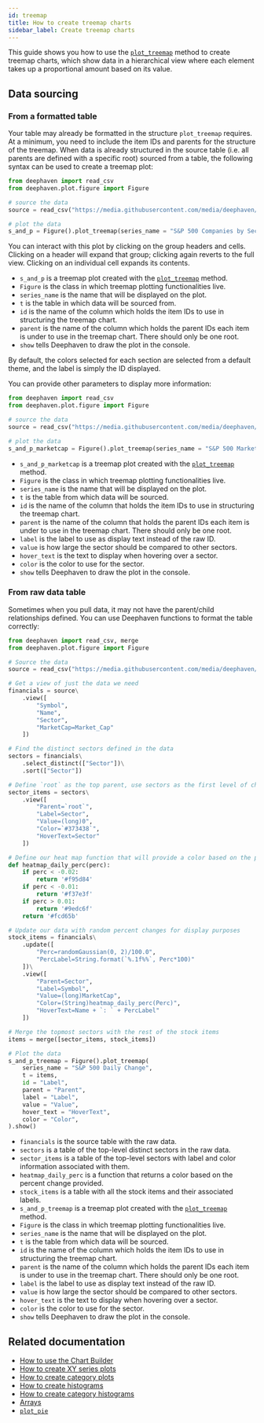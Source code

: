 ```yaml
---
id: treemap
title: How to create treemap charts
sidebar_label: Create treemap charts
---
```


This guide shows you how to use the [`plot_treemap`](../../reference/plot/treemapPlot.md) method to create treemap charts, which show data in a hierarchical view where each element takes up a proportional amount based on its value.

## Data sourcing

### From a formatted table

Your table may already be formatted in the structure `plot_treemap` requires. At a minimum, you need to include the item IDs and parents for the structure of the treemap. When data is already structured in the source table (i.e. all parents are defined with a specific root) sourced from a table, the following syntax can be used to create a treemap plot:

```python order=s_and_p,source
from deephaven import read_csv
from deephaven.plot.figure import Figure

# source the data
source = read_csv("https://media.githubusercontent.com/media/deephaven/examples/main/StandardAndPoors500Financials/csv/s_and_p_500_market_cap.csv")

# plot the data
s_and_p = Figure().plot_treemap(series_name = "S&P 500 Companies by Sector", t = source, id = "Label", parent = "Parent").show()
```

You can interact with this plot by clicking on the group headers and cells. Clicking on a header will expand that group; clicking again reverts to the full view. Clicking on an individual cell expands its contents.

- `s_and_p` is a treemap plot created with the [`plot_treemap`](../../reference/plot/treemapPlot.md) method.
- `Figure` is the class in which treemap plotting functionalities live.
- `series_name` is the name that will be displayed on the plot.
- `t` is the table in which data will be sourced from.
- `id` is the name of the column which holds the item IDs to use in structuring the treemap chart.
- `parent` is the name of the column which holds the parent IDs each item is under to use in the treemap chart. There should only be one root.
- `show` tells Deephaven to draw the plot in the console.

By default, the colors selected for each section are selected from a default theme, and the label is simply the ID displayed.

You can provide other parameters to display more information:

```python order=s_and_p_marketcap,source
from deephaven import read_csv
from deephaven.plot.figure import Figure

# source the data
source = read_csv("https://media.githubusercontent.com/media/deephaven/examples/main/StandardAndPoors500Financials/csv/s_and_p_500_market_cap.csv")

# plot the data
s_and_p_marketcap = Figure().plot_treemap(series_name = "S&P 500 Market Cap", t = source, id = "Label", parent = "Parent", label = "Label", value = "Value", hover_text = "HoverText", color = "Color").show()
```

- `s_and_p_marketcap` is a treemap plot created with the [`plot_treemap`](../../reference/plot/treemapPlot.md) method.
- `Figure` is the class in which treemap plotting functionalities live.
- `series_name` is the name that will be displayed on the plot.
- `t` is the table from which data will be sourced.
- `id` is the name of the column that holds the item IDs to use in structuring the treemap chart.
- `parent` is the name of the column that holds the parent IDs each item is under to use in the treemap chart. There should only be one root.
- `label` is the label to use as display text instead of the raw ID.
- `value` is how large the sector should be compared to other sectors.
- `hover_text` is the text to display when hovering over a sector.
- `color` is the color to use for the sector.
- `show` tells Deephaven to draw the plot in the console.

### From raw data table

Sometimes when you pull data, it may not have the parent/child relationships defined. You can use Deephaven functions to format the table correctly:

```python reset order=s_and_p_treemap,source,financials,sectors,sector_items,stock_items,items
from deephaven import read_csv, merge
from deephaven.plot.figure import Figure

# Source the data
source = read_csv("https://media.githubusercontent.com/media/deephaven/examples/main/StandardAndPoors500Financials/csv/s_and_p_500_companies_financials.csv")

# Get a view of just the data we need
financials = source\
    .view([
        "Symbol",
        "Name",
        "Sector",
        "MarketCap=Market_Cap"
    ])

# Find the distinct sectors defined in the data
sectors = financials\
    .select_distinct(["Sector"])\
    .sort(["Sector"])

# Define `root` as the top parent, use sectors as the first level of children
sector_items = sectors\
    .view([
        "Parent=`root`",
        "Label=Sector",
        "Value=(long)0",
        "Color=`#373438`",
        "HoverText=Sector"
    ])

# Define our heat map function that will provide a color based on the percent change provided
def heatmap_daily_perc(perc):
    if perc < -0.02:
        return '#f95d84'
    if perc < -0.01:
        return '#f37e3f'
    if perc > 0.01:
        return '#9edc6f'
    return '#fcd65b'

# Update our data with random percent changes for display purposes
stock_items = financials\
    .update([
        "Perc=randomGaussian(0, 2)/100.0",
        "PercLabel=String.format(`%.1f%%`, Perc*100)"
    ])\
    .view([
        "Parent=Sector",
        "Label=Symbol",
        "Value=(long)MarketCap",
        "Color=(String)heatmap_daily_perc(Perc)",
        "HoverText=Name + `: ` + PercLabel"
    ])

# Merge the topmost sectors with the rest of the stock items
items = merge([sector_items, stock_items])

# Plot the data
s_and_p_treemap = Figure().plot_treemap(
    series_name = "S&P 500 Daily Change",
    t = items,
    id = "Label",
    parent = "Parent",
    label = "Label",
    value = "Value",
    hover_text = "HoverText",
    color = "Color",
).show()
```

- `financials` is the source table with the raw data.
- `sectors` is a table of the top-level distinct sectors in the raw data.
- `sector_items` is a table of the top-level sectors with label and color information associated with them.
- `heatmap_daily_perc` is a function that returns a color based on the percent change provided.
- `stock_items` is a table with all the stock items and their associated labels.
- `s_and_p_treemap` is a treemap plot created with the [`plot_treemap`](../../reference/plot/treemapPlot.md) method.
- `Figure` is the class in which treemap plotting functionalities live.
- `series_name` is the name that will be displayed on the plot.
- `t` is the table from which data will be sourced.
- `id` is the name of the column which holds the item IDs to use in structuring the treemap chart.
- `parent` is the name of the column which holds the parent IDs each item is under to use in the treemap chart. There should only be one root.
- `label` is the label to use as display text instead of the raw ID.
- `value` is how large the sector should be compared to other sectors.
- `hover_text` is the text to display when hovering over a sector.
- `color` is the color to use for the sector.
- `show` tells Deephaven to draw the plot in the console.

## Related documentation

- [How to use the Chart Builder](../user-interface/chart-builder.md)
- [How to create XY series plots](./xy-series.md)
- [How to create category plots](./category.md)
- [How to create histograms](./category-histogram.md)
- [How to create category histograms](./histogram.md)
- [Arrays](../../reference/query-language/types/arrays.md)
- [`plot_pie`](../../reference/plot/piePlot.md)

